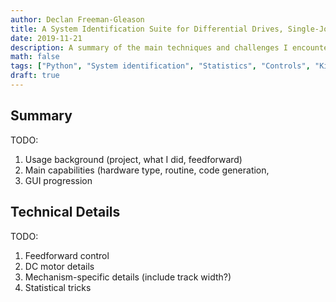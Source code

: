 ```yaml
---
author: Declan Freeman-Gleason
title: A System Identification Suite for Differential Drives, Single-Joint Arms, and Elevators
date: 2019-11-21
description: A summary of the main techniques and challenges I encountered writing multiple parts of a system identification suite with thousands of users
math: false
tags: ["Python", "System identification", "Statistics", "Controls", "Kinematics"]
draft: true
---
```


## Summary
TODO:
 1. Usage background (project, what I did, feedforward)
 2. Main capabilities (hardware type, routine, code generation, 
 3. GUI progression

## Technical Details
TODO:
 1. Feedforward control
 2. DC motor details
 3. Mechanism-specific details (include track width?)
 4. Statistical tricks
